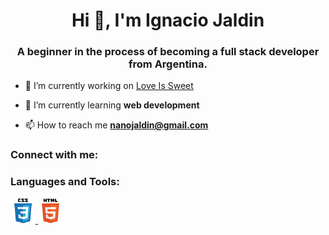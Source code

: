 <h1 align="center">Hi 👋, I'm Ignacio Jaldin</h1>
<h3 align="center">A beginner in the process of becoming a full stack developer from Argentina.</h3>

- 🔭 I’m currently working on [Love Is Sweet](nanojaldin.github.io/proyecto-coder/)

- 🌱 I’m currently learning **web development**

- 📫 How to reach me **nanojaldin@gmail.com**

<h3 align="left">Connect with me:</h3>
<p align="left">
</p>

<h3 align="left">Languages and Tools:</h3>
<p align="left"> <a href="https://www.w3schools.com/css/" target="_blank" rel="noreferrer"> <img src="https://raw.githubusercontent.com/devicons/devicon/master/icons/css3/css3-original-wordmark.svg" alt="css3" width="40" height="40"/> </a> <a href="https://www.w3.org/html/" target="_blank" rel="noreferrer"> <img src="https://raw.githubusercontent.com/devicons/devicon/master/icons/html5/html5-original-wordmark.svg" alt="html5" width="40" height="40"/> </a> </p>
